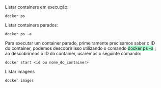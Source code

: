 Listar containers em execução:
```docker
docker ps
```

Listar containers parados:
```
docker ps -a
```

Para executar um container parado, primeiramente precisamos saber o ID do container, podemos descobrir isso utilizando o comando <span style="background:#affad1">docker ps -a</span> ; ao descobrirmos o ID do container, usaremos o seguinte comando:
```node
docker start <id ou nome_do_container>
```

Listar imagens
```docker
docker images
```